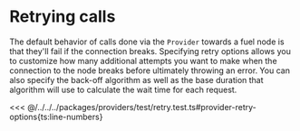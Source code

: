 # Retrying calls

The default behavior of calls done via the `Provider` towards a fuel node is that they'll fail if the connection breaks. Specifying retry options allows you to customize how many additional attempts you want to make when the connection to the node breaks before ultimately throwing an error. You can also specify the back-off algorithm as well as the base duration that algorithm will use to calculate the wait time for each request.

<<< @/../../../packages/providers/test/retry.test.ts#provider-retry-options{ts:line-numbers}
